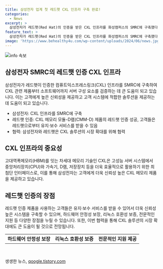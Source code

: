 ```yaml
---
title: 삼성전자 업계 첫 레드햇 CXL 인프라 구축 완료!
categories:
  - News
excerpt: >
  삼성전자가 레드햇(Red Hat)의 인증을 받은 CXL 인프라를 화성캠퍼스의 SMRC에 구축했다고 25일 발표했다. CXL은 고성능 서버 시스템에서 CPU와 가속기, D램, 저장장치 등을 효율적으로 활용하기 위한 차세대 메모리 기술이다. 이를 통해 삼성전자는 제품부터 소프트웨어까지 검증할 수 있게 되었고, 레드햇과의 협업으로 더욱 신뢰성 높은 CXL 메모리 제품을 개발할 수 있게 되었다. 함께 CXL 솔루션의 시장을 확대할 계획이다.
feature_text: >
  삼성전자가 레드햇(Red Hat)의 인증을 받은 CXL 인프라를 화성캠퍼스의 SMRC에 구축했다고 25일 발표했다. CXL은 고성능 서버 시스템에서 CPU와 가속기, D램, 저장장치 등을 효율적으로 활용하기 위한 차세대 메모리 기술이다. 이를 통해 삼성전자는 제품부터 소프트웨어까지 검증할 수 있게 되었고, 레드햇과의 협업으로 더욱 신뢰성 높은 CXL 메모리 제품을 개발할 수 있게 되었다. 함께 CXL 솔루션의 시장을 확대할 계획이다.
image: 'https://www.behealthy4u.com/wp-content/uploads/2024/06/news.jpg'
---
```


<p><img src="https://www.behealthy4u.com/wp-content/uploads/2024/06/news.jpg" alt="info 속보" /></p>

<h2 data-ke-size="size26">삼성전자 SMRC의 레드햇 인증 CXL 인프라</h2>

<p data-ke-size="size16">삼성전자가 레드햇이 인증한 컴퓨트익스프레스링크(CXL) 인프라를 SMRC에 구축하여 CXL 관련 제품부터 소프트웨어까지 서버 구성 요소를 검증하는 데 큰 도움이 되고 있습니다. 이는 고객에게 높은 신뢰성을 제공하고 고객 시스템에 적합한 솔루션을 제공하는 데 도움이 되고 있습니다.</p>

<ul>
<li>삼성전자: CXL 인프라를 SMRC에 구축</li>
<li>레드햇 인증: CXL 메모리 모듈-D램(CMM-D) 제품의 레드햇 인증 성공, 고객들은 레드햇으로부터 유지·보수 서비스를 받을 수 있음</li>
<li>협력: 삼성전자와 레드햇은 CXL 솔루션의 시장 확대를 위해 협력</li>
</ul>

<h2 data-ke-size="size26">CXL 인프라의 중요성</h2>

<p data-ke-size="size16">고대역폭메모리(HBM)를 잇는 차세대 메모리 기술인 CXL은 고성능 서버 시스템에서 중앙처리장치(CPU)와 가속기, D램, 저장장치 등을 더욱 효율적으로 활용하기 위한 최첨단 인터페이스로, 이를 통해 삼성전자는 고객에게 더욱 신뢰성 높은 CXL 메모리 제품을 제공하고 있습니다.</p>

<h2 data-ke-size="size26">레드햇 인증의 장점</h2>

<p data-ke-size="size16">레드햇 인증 제품을 사용하는 고객들은 유지·보수 서비스를 받을 수 있어서 더욱 신뢰성 높은 시스템을 구축할 수 있으며, 하드웨어 안정성 보장, 리눅스 호환성 보증, 전문적인 지원 등 다양한 장점을 누릴 수 있습니다. 또한, 이번 협력을 통해 CXL 솔루션의 시장 확대에도 큰 도움이 될 것으로 전망됩니다.</p>

<table>
<tbody>
<tr>
<td style="text-align: center; height: 17px;"><b>하드웨어 안정성 보장</b></td>
<td style="text-align: center; height: 17px;"><b>리눅스 호환성 보증</b></td>
<td style="text-align: center; height: 17px;"><b>전문적인 지원 제공</b></td>
</tr>
</tbody>
</table>

<p data-ke-size="size16">&nbsp;</p>
생생한 뉴스, <a href="https://qoogle.tistory.com" rel="dofollow">qoogle.tistory.com</a>


